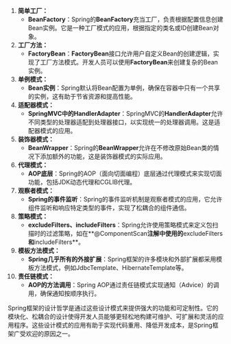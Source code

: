 1. **简单工厂：**
    - **BeanFactory**：Spring的**BeanFactory**充当工厂，负责根据配置信息创建Bean实例。它是一种工厂模式的应用，根据指定的类名或ID创建Bean对象。
2. **工厂方法：**
    - **FactoryBean**：**FactoryBean**接口允许用户自定义Bean的创建逻辑，实现了工厂方法模式。开发人员可以使用**FactoryBean**来创建复杂的Bean实例。
3. **单例模式：**
    - **Bean实例**：Spring默认将Bean配置为单例，确保在容器中只有一个共享的实例，这有助于节省资源和提高性能。
4. **适配器模式：**
    - **SpringMVC中的HandlerAdapter**：SpringMVC的**HandlerAdapter**允许不同类型的处理器适配到处理器接口，以实现统一的处理器调用。这是适配器模式的应用。
5. **装饰器模式：**
    - **BeanWrapper**：Spring的**BeanWrapper**允许在不修改原始Bean类的情况下添加额外的功能，这是装饰器模式的实际应用。
6. **代理模式：**
    - **AOP底层**：Spring的AOP（面向切面编程）底层通过代理模式来实现切面功能，包括JDK动态代理和CGLIB代理。
7. **观察者模式：**
    - **Spring的事件监听**：Spring的事件监听机制是观察者模式的应用，它允许组件监听和响应特定类型的事件，实现了松耦合的组件通信。
8. **策略模式：**
    - **excludeFilters、includeFilters**：Spring允许使用策略模式来定义包扫描时的过滤策略，如在**@ComponentScan**注解中使用的**excludeFilters**和**includeFilters**。
9. **模板方法模式：**
    - **Spring几乎所有的外接扩展**：Spring框架的许多模块和外部扩展都采用模板方法模式，例如JdbcTemplate、HibernateTemplate等。
10. **责任链模式：**
    - **AOP的方法调用**：Spring AOP通过责任链模式实现通知（Advice）的调用，确保通知按顺序执行。

Spring框架的设计哲学是通过这些设计模式来提供强大的功能和可定制性。它的模块化、松耦合的设计使得开发人员能够更轻松地构建可维护、可扩展和灵活的应用程序。这些设计模式的应用有助于实现代码重用、降低开发成本，是Spring框架广受欢迎的原因之一。
